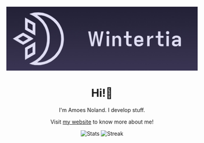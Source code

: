 [![Social banner for wintertia](https://raw.githubusercontent.com/wintertia/wintertia/refs/heads/main/readme-banner.jpg)](https://wintertia.pages.dev/)

<div align="center">
  <h1>Hi!👋</h1>
  <p>I'm Amoes Noland. I develop stuff.</p>
  <p>Visit <a href="https://wintertia.pages.dev/">my website</a> to know more about me!</p>
  <img src="https://github-readme-stats.vercel.app/api?username=wintertia&theme=rose_pine&hide_border=true&include_all_commits=true&count_private=true" height="142" alt="Stats"  />
  <img src="https://github-readme-streak-stats.herokuapp.com/?user=wintertia&theme=rose_pine&hide_border=true" height="141" alt="Streak"  />
</div>
